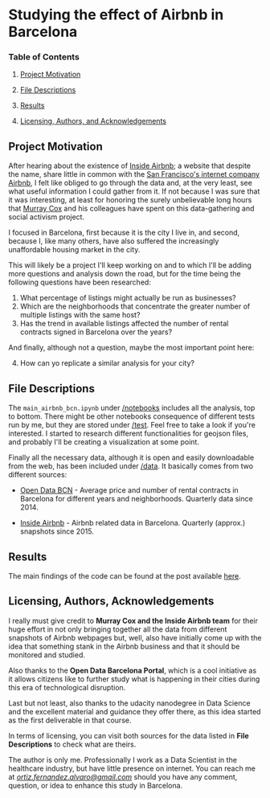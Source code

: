 # Studying the effect of Airbnb in Barcelona
### Table of Contents

1. [Project Motivation](#project)

2. [File Descriptions](https://github.com/alvaroof/analysis-airbnb-bcn#files)

3. [Results](https://github.com/alvaroof/analysis-airbnb-bcn#results)

4. [Licensing, Authors, and Acknowledgements](https://github.com/alvaroof/analysis-airbnb-bcn#licensing)

   

## Project Motivation <a name="project"></a>

After hearing about the existence of [Inside Airbnb](http://insideairbnb.com/get-the-data.html); a website that despite the name, share little in common with the [San Francisco's internet company Airbnb](https://es.wikipedia.org/wiki/Airbnb), I felt like obliged to go through the data and, at the very least, see what useful information I could gather from it. If not because I was sure that it was interesting, at least for honoring the surely unbelievable long hours that [Murray Cox](https://twitter.com/murrayscox?lang=es) and his colleagues have spent on this data-gathering and social activism project. 

I focused in Barcelona, first because it is the city I live in, and second, because I, like many others, have also suffered the increasingly unaffordable housing market in the city.

This will likely be a project I'll keep working on and to which I'll be adding more questions and analysis down the road, but for the time being the following questions have been researched:

1. What percentage of listings might actually be run as businesses?
2. Which are the neighborhoods that concentrate the greater number of multiple listings with the same host? 
3. Has the trend in available listings affected the number of rental contracts signed in Barcelona over the years? 

And finally, although not a question, maybe the most important point here:

 4. How can yo replicate a similar analysis for your city?

    

## File Descriptions 

The `main_airbnb_bcn.ipynb` under [/notebooks](https://github.com/alvaroof/analysis-airbnb-bcn/edit/master/notebooks) includes all the analysis, top to bottom. There might be other notebooks consequence of different tests run by me, but they are stored under [/test](https://github.com/alvaroof/analysis-airbnb-bcn/edit/master/test). Feel free to take a look if you're interested. I started to research different functionalities for geojson files, and probably I'll be creating a visualization at some point.

Finally all the necessary data, although it is open and easily downloadable from the web, has been included under [/data](https://github.com/alvaroof/analysis-airbnb-bcn/edit/master/data). It basically comes from two different sources:

- [Open Data BCN](https://opendata-ajuntament.barcelona.cat/data/es/dataset?q=lloguer) - Average price and number of rental contracts in Barcelona for different years and neighborhoods. Quarterly data since 2014.

- [Inside Airbnb](http://insideairbnb.com/get-the-data.html) - Airbnb related data in Barcelona. Quarterly (approx.) snapshots since 2015.

  

## Results

The main findings of the code can be found at the post available [here](https://medium.com/@ortiz.fernandez.alvaro/this-data-about-airbnb-will-make-you-rethink-what-it-is-doing-to-your-city-1318576ba5c4).



## Licensing, Authors, Acknowledgements

I really must give credit to **Murray Cox and the Inside Airbnb team** for their huge effort in not only bringing together all the data from different snapshots of Airbnb webpages but, well, also have initially come up with the idea that something stank in the Airbnb business and that it should be monitored and studied.  

Also thanks to the **Open Data Barcelona Portal**, which is a cool initiative as it allows citizens like to further study what is happening in their cities during this era of technological disruption.

Last but not least, also thanks to the udacity nanodegree in Data Science and the excellent material and guidance they offer there, as this idea started as the first deliverable in that course.

In terms of licensing, you can visit both sources for the data listed in **File Descriptions** to check what are theirs.

The author is only me. Professionally I work as a Data Scientist in the healthcare industry, but have little presence on internet. You can reach me at *ortiz.fernandez.alvaro@gmail.com* should you have any comment, question, or idea to enhance this study in Barcelona.
